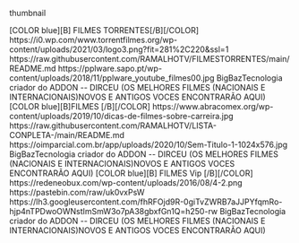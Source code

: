 <?xml version="1.0" encoding="UTF-8" standalone="no" ?>
<layoutype>thumbnail</layoutype>

<channels>
<channel>
<name>[COLOR blue][B] FILMES TORRENTES[/B][/COLOR]</name>
<thumbnail>https://i0.wp.com/www.torrentfilmes.org/wp-content/uploads/2021/03/logo3.png?fit=281%2C220&ssl=1</thumbnail>
<externallink>https://raw.githubusercontent.com/RAMALHOTV/FILMESTORRENTES/main/README.md</externallink>
<fanart>https://pplware.sapo.pt/wp-content/uploads/2018/11/pplware_youtube_filmes00.jpg</fanart>
<info>BigBazTecnologia criador do ADDON -- DIRCEU (OS MELHORES FILMES (NACIONAIS E INTERNACIONAIS)NOVOS E ANTIGOS VOCES ENCONTRARÃO AQUI) </info>
</channel>
<channels>


<channels>
<channel>
<name>[COLOR blue][B]FILMES  [/B][/COLOR]</name>
<thumbnail>https://www.abracomex.org/wp-content/uploads/2019/10/dicas-de-filmes-sobre-carreira.jpg</thumbnail>
<externallink>https://raw.githubusercontent.com/RAMALHOTV/LISTA-CONPLETA-/main/README.md</externallink>
<fanart>https://oimparcial.com.br/app/uploads/2020/10/Sem-Titulo-1-1024x576.jpg</fanart>
<info>BigBazTecnologia criador do ADDON -- DIRCEU (OS MELHORES FILMES (NACIONAIS E INTERNACIONAIS)NOVOS E ANTIGOS VOCES ENCONTRARÃO AQUI)</info>
</channel>
<channels>



<channels>
<channel>
<name>[COLOR blue][B] FILMES Vip  [/B][/COLOR]</name>
<thumbnail>https://redeneobux.com/wp-content/uploads/2016/08/4-2.png</thumbnail>
<externallink>https://pastebin.com/raw/uk0vxPsW</externallink>
<fanart>https://lh3.googleusercontent.com/fhRFOjd9R-0giTvZWRB7aJJPYfqmRo-hjp4nTPDwoOWNstImSmW3o7pA38gbxfGn1Q=h250-rw</fanart>
<info>BigBazTecnologia criador do ADDON -- DIRCEU (OS MELHORES FILMES (NACIONAIS E INTERNACIONAIS)NOVOS E ANTIGOS VOCES ENCONTRARÃO AQUI) </info>
</channel>
<channels>
  
  

  




